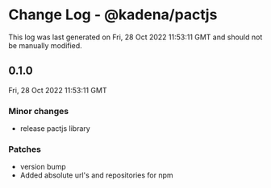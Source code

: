 # Change Log - @kadena/pactjs

This log was last generated on Fri, 28 Oct 2022 11:53:11 GMT and should not be manually modified.

## 0.1.0
Fri, 28 Oct 2022 11:53:11 GMT

### Minor changes

- release pactjs library 

### Patches

- version bump
- Added absolute url's and repositories for npm

